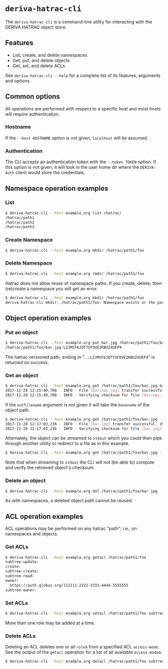 # `deriva-hatrac-cli`

The `deriva-hatrac-cli` is a command-line utility for interacting with the DERIVA 
HATRAC object store.

## Features

- List, create, and delete namespaces
- Get, put, and delete objects
- Get, set, and delete ACLs

See `deriva-hatrac-cli --help` for a complete list of its features, arguments and
options.

## Common options

All operations are performed with respect to a specific host and most hosts will
require authentication.

### Hostname

If the `--host HOSTNAME` option is not given, `localhost` will be assumed.

### Authentication

The CLI accepts an authentication token with the `--token TOKEN` option. If this 
option is not given, it will look in the user home dir where the `DERIVA-Auth` 
client would store the credentials.

## Namespace operation examples

### List

```bash
$ deriva-hatrac-cli --host example.org list /hatrac/
/hatrac/path1
/hatrac/path2
/hatrac/path3
```

### Create Namespace

```bash
$ deriva-hatrac-cli --host example.org mkdir /hatrac/path1/foo
```

### Delete Namespace

```bash
$ deriva-hatrac-cli --host example.org rmdir /hatrac/path1/foo
```

Hatrac does not allow reuse of namespace paths. If you create, delete, then 
(re)create a namespace you will get an error.

```bash
$ deriva-hatrac-cli --host example.org mkdir /hatrac/path1/foo
deriva-hatrac-cli mkdir: /hatrac/path1/foo: Namespace exists or the parent path is not a namespace
```

## Object operation examples

### Put an object

```bash
$ deriva-hatrac-cli --host example.org put bar.jpg /hatrac/path1/foo/bar.jpg
/hatrac/path1/foo/bar.jpg:LZJMSF6JQT7SFOVE2RBUZ4UEP4
```

The hatrac versioned path, ending in "...`:LZJMSF6JQT7SFOVE2RBUZ4UEP4`" is returned
on success.

### Get an object

```bash
$ deriva-hatrac-cli --host example.org get /hatrac/path1/foo/bar.jpg barcopy.jpg
2017-11-28 12:15:40,700 - INFO - File [barcopy.jpg] transfer successful. 195.99 KB transferred at 29655.20 MB/second. Elapsed time: 0:00:00.006609.
2017-11-28 12:15:40,700 - INFO - Verifying checksum for file [barcopy.jpg]
```

If the `outfilename` argument is not given it will take the `basename` of the 
object path.

```bash
$ deriva-hatrac-cli --host example.org get /hatrac/path1/foo/bar.jpg
2017-11-28 12:17:03,236 - INFO - File [bar.jpg] transfer successful. 195.99 KB transferred at 30447.60 MB/second. Elapsed time: 0:00:00.006437.
2017-11-28 12:17:03,236 - INFO - Verifying checksum for file [bar.jpg]
```

Alternately, the object can be streamed to `stdout` which you could then pipe 
through another utility or redirect to a file as in this example.

```bash
$ deriva-hatrac-cli --host example.org get /hatrac/path1/foo/bar.jpg - > barcopy2.jpg
```

Note that when streaming to `stdout` the CLI will not (be able to) compute and 
verify the retrieved object's checksum.

### Delete an object

```bash
$ deriva-hatrac-cli --host example.org del /hatrac/path1/foo/bar.jpg
```

As with namespaces, a deleted object path cannot be reused.

## ACL operation examples

ACL operations may be performed on any hatrac "path"; i.e., on namespaces and 
objects.

### Get ACLs

```bash
$ deriva-hatrac-cli --host example.org getacl /hatrac/path1/foo
subtree-update:
create:
subtree-create:
subtree-read:
owner:
  https://auth.globus.org/111111-2222-3333-4444-5555555
subtree-owner:
```

### Set ACLs

```bash
$ deriva-hatrac-cli --host example.org setacl /hatrac/path1/foo subtree-read http://0000000-1111-2222-333333
```

More than one role may be added at a time.

### Delete ACLs

Deleting an ACL deletes one or all `role`s from a specified ACL `access-mode`. See 
the output of the `getacl` operation for a list of all available `access-mode`s.

```bash
$ deriva-hatrac-cli --host example.org delacl /hatrac/path1/foo subtree-read
```
